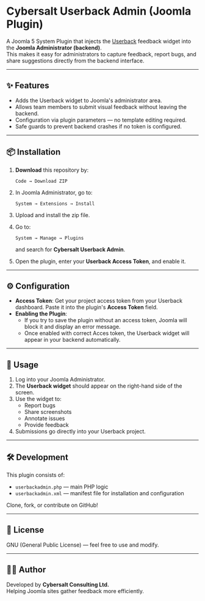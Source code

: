 # Cybersalt Userback Admin (Joomla Plugin)

A Joomla 5 System Plugin that injects the [Userback](https://userback.io) feedback widget into the **Joomla Administrator (backend)**.  
This makes it easy for administrators to capture feedback, report bugs, and share suggestions directly from the backend interface.

---

## ✨ Features

- Adds the Userback widget to Joomla's administrator area.
- Allows team members to submit visual feedback without leaving the backend.
- Configuration via plugin parameters — no template editing required.
- Safe guards to prevent backend crashes if no token is configured.

---

## 📦 Installation

1. **Download** this repository by:
   ```
   Code → Download ZIP
   ```

2. In Joomla Administrator, go to:
   ```
   System → Extensions → Install
   ```

3. Upload and install the zip file.
4. Go to:
   ```
   System → Manage → Plugins
   ```
   and search for **Cybersalt Userback Admin**.
5. Open the plugin, enter your **Userback Access Token**, and enable it.

---

## ⚙️ Configuration

- **Access Token**: Get your project access token from your Userback dashboard. Paste it into the plugin's **Access Token** field.
- **Enabling the Plugin**:
  - If you try to save the plugin without an access token, Joomla will block it and display an error message.
  - Once enabled with correct Acces token, the Userback widget will appear in your backend automatically.

---

## 🚀 Usage

1. Log into your Joomla Administrator.
2. The **Userback widget** should appear on the right-hand side of the screen.
3. Use the widget to:
   - Report bugs
   - Share screenshots
   - Annotate issues
   - Provide feedback
4. Submissions go directly into your Userback project.

---


## 🛠 Development

This plugin consists of:
- `userbackadmin.php` — main PHP logic
- `userbackadmin.xml` — manifest file for installation and configuration

Clone, fork, or contribute on GitHub!

---


## 📜 License

GNU (General Public License) — feel free to use and modify.

---

## 👨‍💻 Author

Developed by **Cybersalt Consulting Ltd.**  
Helping Joomla sites gather feedback more efficiently.
